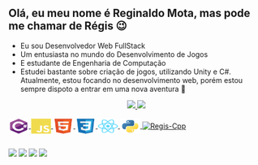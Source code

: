 ## Olá, eu meu nome é Reginaldo Mota, mas pode me chamar de Régis 😉

- Eu sou Desenvolvedor Web FullStack
- Um entusiasta no mundo do Desenvolvimento de Jogos
- E estudante de Engenharia de Computação
- Estudei bastante sobre criação de jogos, utilizando Unity e C#. Atualmente, estou focando no desenvolvimento web, porém estou sempre dispoto a entrar em uma nova aventura 🤠
<div align="center">
  <a href="https://github.com/Regijur">
  <img  width="450rem" src="https://github-readme-stats.vercel.app/api?username=Regijur&show_icons=true&theme=dark&include_all_commits=true&count_private=true"/>
  <img  width="450rem"  src="https://github-readme-stats.vercel.app/api/top-langs/?username=Regijur&layout=compact&langs_count=7&theme=dark"/>
</div>
  
<div style="display: inline_block"><br>
  <img align="center" alt="Regis-Csharp" height="30" width="40" src="https://raw.githubusercontent.com/devicons/devicon/master/icons/csharp/csharp-original.svg">
  <img align="center" alt="Regis-Js" height="30" width="40" src="https://raw.githubusercontent.com/devicons/devicon/master/icons/javascript/javascript-plain.svg">
  <img align="center" alt="Regis-HTML" height="30" width="40" src="https://raw.githubusercontent.com/devicons/devicon/master/icons/html5/html5-original.svg">
  <img align="center" alt="Regis-CSS" height="30" width="40" src="https://raw.githubusercontent.com/devicons/devicon/master/icons/css3/css3-original.svg">
  <img align="center" alt="Regis-React" height="30" width="40" src="https://raw.githubusercontent.com/devicons/devicon/master/icons/react/react-original.svg">
  <img align="center" alt="Regis-Python" height="30" width="40" src="https://raw.githubusercontent.com/devicons/devicon/master/icons/python/python-original.svg">
  <img align="center" alt="Regis-Cpp" height="30" width="40" src="https://cdn.jsdelivr.net/gh/devicons/devicon/icons/cplusplus/cplusplus-original.svg">  
</div>

  
  ##
 
<div> 
  <a href="https://www.youtube.com/channel/UC_xFSGN_dgE1C_aA2opV6lw" target="_blank"><img src="https://img.shields.io/badge/YouTube-FF0000?style=for-the-badge&logo=youtube&logoColor=white" target="_blank"></a>
  <a href="https://instagram.com/oregis.dev" target="_blank"><img src="https://img.shields.io/badge/-Instagram-%23E4405F?style=for-the-badge&logo=instagram&logoColor=white" target="_blank"></a>
 	<a href="https://www.twitch.tv/oregis_dev" target="_blank"><img src="https://img.shields.io/badge/Twitch-9146FF?style=for-the-badge&logo=twitch&logoColor=white" target="_blank"></a>
  <a href="https://www.linkedin.com/in/regijur/" target="_blank"><img src="https://img.shields.io/badge/-LinkedIn-%230077B5?style=for-the-badge&logo=linkedin&logoColor=white" target="_blank"></a> 
 
 
</div>

